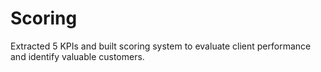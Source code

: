 # Scoring

Extracted 5 KPIs and built scoring system to evaluate client performance and identify valuable customers.
